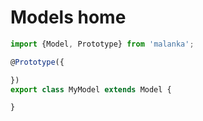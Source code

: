 # Models home

```javascript
import {Model, Prototype} from 'malanka';

@Prototype({

})
export class MyModel extends Model {

}
```